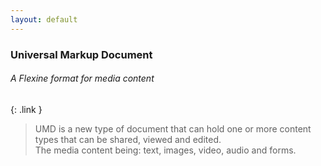 ```yaml
---
layout: default
---
```

### Universal Markup Document
###### A Flexine format for media content
{: .link }

> UMD is a new type of document that can hold one or more content types that can be shared, viewed and edited. <br/>The media content being: text, images, video, audio and forms.
